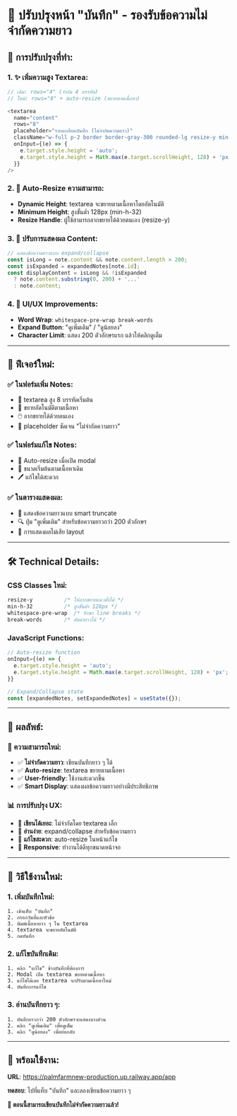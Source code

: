 

# 📝 **ปรับปรุงหน้า "บันทึก" - รองรับข้อความไม่จำกัดความยาว**

## 🎯 **การปรับปรุงที่ทำ:**

### **1. ✨ เพิ่มความสูง Textarea:**
```javascript
// เดิม: rows="4" (จำกัด 4 บรรทัด)
// ใหม่: rows="8" + auto-resize (ขยายตามเนื้อหา)

<textarea 
  name="content" 
  rows="8" 
  placeholder="รายละเอียดบันทึก (ไม่จำกัดความยาว)"
  className="w-full p-2 border border-gray-300 rounded-lg resize-y min-h-32"
  onInput={(e) => {
    e.target.style.height = 'auto';
    e.target.style.height = Math.max(e.target.scrollHeight, 128) + 'px';
  }}
/>
```

### **2. 🔄 Auto-Resize ความสามารถ:**
- **Dynamic Height**: textarea จะขยายตามเนื้อหาโดยอัตโนมัติ
- **Minimum Height**: สูงขั้นต่ำ 128px (min-h-32)  
- **Resize Handle**: ผู้ใช้สามารถลากขยายได้ด้วยตนเอง (resize-y)

### **3. 📖 ปรับการแสดงผล Content:**
```javascript
// แสดงข้อความยาวแบบ expand/collapse
const isLong = note.content && note.content.length > 200;
const isExpanded = expandedNotes[note.id];
const displayContent = isLong && !isExpanded 
  ? note.content.substring(0, 200) + '...' 
  : note.content;
```

### **4. 🎨 UI/UX Improvements:**
- **Word Wrap**: `whitespace-pre-wrap break-words`
- **Expand Button**: "ดูเพิ่มเติม" / "ดูน้อยลง" 
- **Character Limit**: แสดง 200 ตัวอักษรแรก แล้วให้คลิกดูเต็ม

---

## 📱 **ฟีเจอร์ใหม่:**

### **✅ ในฟอร์มเพิ่ม Notes:**
- 🔧 textarea สูง 8 บรรทัดเริ่มต้น
- 📏 ขยายอัตโนมัติตามเนื้อหา
- 🖱️ ลากขยายได้ด้วยตนเอง
- 💬 placeholder ชัดเจน "ไม่จำกัดความยาว"

### **✅ ในฟอร์มแก้ไข Notes:**
- 🔄 Auto-resize เมื่อเปิด modal
- 📐 ขนาดเริ่มต้นตามเนื้อหาเดิม
- 🖊️ แก้ไขได้สะดวก

### **✅ ในตารางแสดงผล:**
- 📜 แสดงข้อความยาวแบบ smart truncate
- 🔍 ปุ่ม "ดูเพิ่มเติม" สำหรับข้อความยาวกว่า 200 ตัวอักษร
- 🎯 การแสดงผลไม่เสีย layout

---

## 🛠️ **Technical Details:**

### **CSS Classes ใหม่:**
```css
resize-y          /* ให้ลากขยายแนวตั้งได้ */
min-h-32          /* สูงขั้นต่ำ 128px */
whitespace-pre-wrap  /* รักษา line breaks */
break-words       /* ตัดคำยาวได้ */
```

### **JavaScript Functions:**
```javascript
// Auto-resize function
onInput={(e) => {
  e.target.style.height = 'auto';
  e.target.style.height = Math.max(e.target.scrollHeight, 128) + 'px';
}}

// Expand/Collapse state
const [expandedNotes, setExpandedNotes] = useState({});
```

---

## 🎉 **ผลลัพธ์:**

### **💪 ความสามารถใหม่:**
- ✅ **ไม่จำกัดความยาว**: เขียนบันทึกยาว ๆ ได้
- ✅ **Auto-resize**: textarea ขยายตามเนื้อหา
- ✅ **User-friendly**: ใช้งานสะดวกขึ้น
- ✅ **Smart Display**: แสดงผลข้อความยาวอย่างมีประสิทธิภาพ

### **📊 การปรับปรุง UX:**
- 🚀 **เขียนได้เยอะ**: ไม่จำกัดโดย textarea เล็ก
- 👀 **อ่านง่าย**: expand/collapse สำหรับข้อความยาว
- 🔄 **แก้ไขสะดวก**: auto-resize ในหน้าแก้ไข
- 📱 **Responsive**: ทำงานได้ดีทุกขนาดหน้าจอ

---

## 🔄 **วิธีใช้งานใหม่:**

### **1. เพิ่มบันทึกใหม่:**
```
1. เข้าแท็บ "บันทึก"
2. กรอกวันที่และหัวข้อ  
3. พิมพ์เนื้อหายาว ๆ ใน textarea
4. textarea จะขยายอัตโนมัติ
5. กดบันทึก
```

### **2. แก้ไขบันทึกเดิม:**
```
1. คลิก "แก้ไข" ข้างบันทึกที่ต้องการ
2. Modal เปิด textarea ขยายตามเนื้อหา
3. แก้ไขได้เลย textarea จะปรับตามเนื้อหาใหม่
4. บันทึกการแก้ไข
```

### **3. อ่านบันทึกยาว ๆ:**
```  
1. บันทึกยาวกว่า 200 ตัวอักษรจะแสดงบางส่วน
2. คลิก "ดูเพิ่มเติม" เพื่อดูเต็ม
3. คลิก "ดูน้อยลง" เพื่อย่อกลับ
```

---

## 🚀 **พร้อมใช้งาน:**

**URL**: https://palmfarmnew-production.up.railway.app/app

**ทดสอบ**: ไปที่แท็บ "บันทึก" และลองเขียนข้อความยาว ๆ

**🎯 ตอนนี้สามารถเขียนบันทึกไม่จำกัดความยาวแล้ว!**